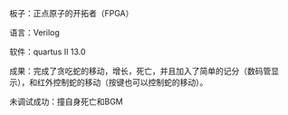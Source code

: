 板子：正点原子的开拓者（FPGA）

语言：Verilog

软件：quartus II 13.0

成果：完成了贪吃蛇的移动，增长，死亡，并且加入了简单的记分（数码管显示），和红外控制蛇的移动（按键也可以控制蛇的移动）。

未调试成功：撞自身死亡和BGM
